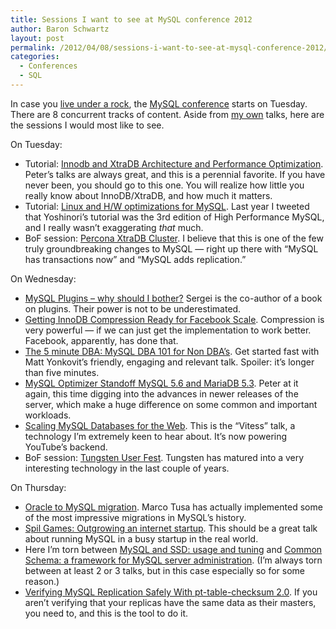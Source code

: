 ```yaml
---
title: Sessions I want to see at MySQL conference 2012
author: Baron Schwartz
layout: post
permalink: /2012/04/08/sessions-i-want-to-see-at-mysql-conference-2012/
categories:
  - Conferences
  - SQL
---
```

In case you [live under a rock][1], the [MySQL conference][2] starts on Tuesday. There are 8 concurrent tracks of content. Aside from [my own][3] talks, here are the sessions I would most like to see.

On Tuesday:

*   Tutorial: [Innodb and XtraDB Architecture and Performance Optimization][4]. Peter&#8217;s talks are always great, and this is a perennial favorite. If you have never been, you should go to this one. You will realize how little you really know about InnoDB/XtraDB, and how much it matters.
*   Tutorial: [Linux and H/W optimizations for MySQL][5]. Last year I tweeted that Yoshinori&#8217;s tutorial was the 3rd edition of High Performance MySQL, and I really wasn&#8217;t exaggerating *that* much.
*   BoF session: [Percona XtraDB Cluster][6]. I believe that this is one of the few truly groundbreaking changes to MySQL &#8212; right up there with &#8220;MySQL has transactions now&#8221; and &#8220;MySQL adds replication.&#8221;

On Wednesday:

*   [MySQL Plugins &#8211; why should I bother?][7] Sergei is the co-author of a book on plugins. Their power is not to be underestimated.
*   [Getting InnoDB Compression Ready for Facebook Scale][8]. Compression is very powerful &#8212; if we can just get the implementation to work better. Facebook, apparently, has done that.
*   [The 5 minute DBA: MySQL DBA 101 for Non DBA&#8217;s][9]. Get started fast with Matt Yonkovit&#8217;s friendly, engaging and relevant talk. Spoiler: it&#8217;s longer than five minutes.
*   [MySQL Optimizer Standoff MySQL 5.6 and MariaDB 5.3][10]. Peter at it again, this time digging into the advances in newer releases of the server, which make a huge difference on some common and important workloads.
*   [Scaling MySQL Databases for the Web][11]. This is the &#8220;Vitess&#8221; talk, a technology I&#8217;m extremely keen to hear about. It&#8217;s now powering YouTube&#8217;s backend.
*   BoF session: [Tungsten User Fest][6]. Tungsten has matured into a very interesting technology in the last couple of years.

On Thursday:

*   [Oracle to MySQL migration][12]. Marco Tusa has actually implemented some of the most impressive migrations in MySQL&#8217;s history.
*   [Spil Games: Outgrowing an internet startup][13]. This should be a great talk about running MySQL in a busy startup in the real world.
*   Here I&#8217;m torn between [MySQL and SSD: usage and tuning][14] and [Common Schema: a framework for MySQL server administration][15]. (I&#8217;m always torn between at least 2 or 3 talks, but in this case especially so for some reason.)
*   [Verifying MySQL Replication Safely With pt-table-checksum 2.0][16]. If you aren&#8217;t verifying that your replicas have the same data as their masters, you need to, and this is the tool to do it.

 [1]: http://www.youtube.com/watch?v=cvXqm0RdJms
 [2]: http://www.percona.com/live/mysql-conference-2012/
 [3]: http://www.xaprb.com/blog/2012/02/08/im-speaking-at-the-mysql-conference-in-april/ "I’m speaking at the MySQL conference in April"
 [4]: http://www.percona.com/live/mysql-conference-2012/sessions/innodb-and-xtradb-architecture-and-performance-optimization
 [5]: http://www.percona.com/live/mysql-conference-2012/sessions/linux-and-hw-optimizations-mysql
 [6]: http://www.percona.com/live/mysql-conference-2012/program/bofs
 [7]: http://www.percona.com/live/mysql-conference-2012/sessions/mysql-plugins-why-should-i-bother
 [8]: http://www.percona.com/live/mysql-conference-2012/sessions/getting-innodb-compression-ready-facebook-scale
 [9]: http://www.percona.com/live/mysql-conference-2012/sessions/5-minute-dba-mysql-dba-101-non-dbas
 [10]: http://www.percona.com/live/mysql-conference-2012/sessions/mysql-optimizer-standoff-mysql-56-and-mariadb-53
 [11]: http://www.percona.com/live/mysql-conference-2012/sessions/scaling-mysql-databases-web
 [12]: http://www.percona.com/live/mysql-conference-2012/sessions/oracle-mysql-migration
 [13]: http://www.percona.com/live/mysql-conference-2012/sessions/spil-games-outgrowing-internet-startup
 [14]: http://www.percona.com/live/mysql-conference-2012/sessions/mysql-and-ssd-usage-and-tuning
 [15]: http://www.percona.com/live/mysql-conference-2012/sessions/common-schema-framework-mysql-server-administration
 [16]: http://www.percona.com/live/mysql-conference-2012/sessions/verifying-mysql-replication-safely-pt-table-checksum-20